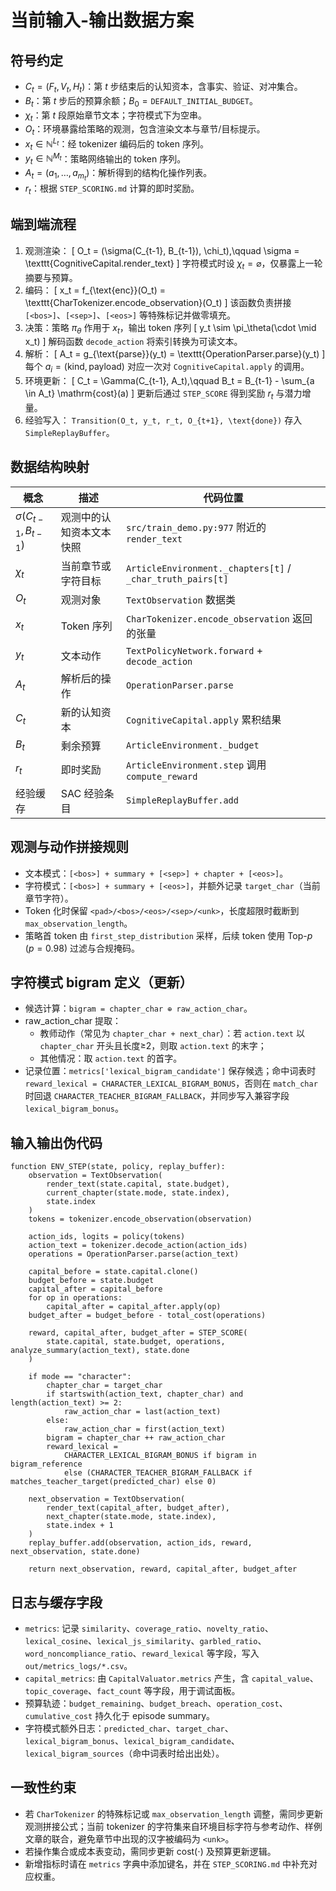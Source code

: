 # 当前输入-输出数据方案

## 符号约定
- $C_t = (F_t, V_t, H_t)$：第 $t$ 步结束后的认知资本，含事实、验证、对冲集合。
- $B_t$：第 $t$ 步后的预算余额；$B_0 = \texttt{DEFAULT\_INITIAL\_BUDGET}$。
- $\chi_t$：第 $t$ 段原始章节文本；字符模式下为空串。
- $O_t$：环境暴露给策略的观测，包含渲染文本与章节/目标提示。
- $x_t \in \mathbb{N}^{L_t}$：经 tokenizer 编码后的 token 序列。
- $y_t \in \mathbb{N}^{M_t}$：策略网络输出的 token 序列。
- $A_t = (a_1, \dots, a_{m_t})$：解析得到的结构化操作列表。
- $r_t$：根据 `STEP_SCORING.md` 计算的即时奖励。

## 端到端流程
1. 观测渲染：
   \[
   O_t = (\sigma(C_{t-1}, B_{t-1}), \chi_t),\qquad \sigma = \texttt{CognitiveCapital.render_text}
   \]
   字符模式时设 $\chi_t = \varnothing$，仅暴露上一轮摘要与预算。
2. 编码：
   \[
   x_t = f_{\text{enc}}(O_t) = \texttt{CharTokenizer.encode_observation}(O_t)
   \]
   该函数负责拼接 `[<bos>]`、`[<sep>]`、`[<eos>]` 等特殊标记并做零填充。
3. 决策：策略 $\pi_\theta$ 作用于 $x_t$，输出 token 序列
   \[
   y_t \sim \pi_\theta(\cdot \mid x_t)
   \]
   解码函数 `decode_action` 将索引转换为可读文本。
4. 解析：
   \[
   A_t = g_{\text{parse}}(y_t) = \texttt{OperationParser.parse}(y_t)
   \]
   每个 $a_i = (\mathrm{kind}, \mathrm{payload})$ 对应一次对 `CognitiveCapital.apply` 的调用。
5. 环境更新：
   \[
   C_t = \Gamma(C_{t-1}, A_t),\qquad B_t = B_{t-1} - \sum_{a \in A_t} \mathrm{cost}(a)
   \]
   更新后通过 `STEP_SCORE` 得到奖励 $r_t$ 与潜力增量。
6. 经验写入： `Transition(O_t, y_t, r_t, O_{t+1}, \text{done})` 存入 `SimpleReplayBuffer`。

## 数据结构映射
| 概念 | 描述 | 代码位置 |
| --- | --- | --- |
| $\sigma(C_{t-1}, B_{t-1})$ | 观测中的认知资本文本快照 | `src/train_demo.py:977` 附近的 `render_text` |
| $\chi_t$ | 当前章节或字符目标 | `ArticleEnvironment._chapters[t]` / `_char_truth_pairs[t]` |
| $O_t$ | 观测对象 | `TextObservation` 数据类 |
| $x_t$ | Token 序列 | `CharTokenizer.encode_observation` 返回的张量 |
| $y_t$ | 文本动作 | `TextPolicyNetwork.forward` + `decode_action` |
| $A_t$ | 解析后的操作 | `OperationParser.parse` |
| $C_t$ | 新的认知资本 | `CognitiveCapital.apply` 累积结果 |
| $B_t$ | 剩余预算 | `ArticleEnvironment._budget` |
| $r_t$ | 即时奖励 | `ArticleEnvironment.step` 调用 `compute_reward` |
| 经验缓存 | SAC 经验条目 | `SimpleReplayBuffer.add` |

## 观测与动作拼接规则
- 文本模式：`[<bos>] + summary + [<sep>] + chapter + [<eos>]`。
- 字符模式：`[<bos>] + summary + [<eos>]`，并额外记录 `target_char`（当前章节字符）。
- Token 化时保留 `<pad>/<bos>/<eos>/<sep>/<unk>`，长度超限时截断到 `max_observation_length`。
- 策略首 token 由 `first_step_distribution` 采样，后续 token 使用 Top-$p$ ($p=0.98$) 过滤与合规掩码。

## 字符模式 bigram 定义（更新）
- 候选计算：`bigram = chapter_char ⊕ raw_action_char`。
- raw_action_char 提取：
  - 教师动作（常见为 `chapter_char + next_char`）：若 `action.text` 以 `chapter_char` 开头且长度≥2，则取 `action.text` 的末字；
  - 其他情况：取 `action.text` 的首字。
- 记录位置：`metrics['lexical_bigram_candidate']` 保存候选；命中词表时 `reward_lexical = CHARACTER_LEXICAL_BIGRAM_BONUS`，否则在 `match_char` 时回退 `CHARACTER_TEACHER_BIGRAM_FALLBACK`，并同步写入兼容字段 `lexical_bigram_bonus`。

## 输入输出伪代码
```pseudo
function ENV_STEP(state, policy, replay_buffer):
    observation = TextObservation(
        render_text(state.capital, state.budget),
        current_chapter(state.mode, state.index),
        state.index
    )
    tokens = tokenizer.encode_observation(observation)

    action_ids, logits = policy(tokens)
    action_text = tokenizer.decode_action(action_ids)
    operations = OperationParser.parse(action_text)

    capital_before = state.capital.clone()
    budget_before = state.budget
    capital_after = capital_before
    for op in operations:
        capital_after = capital_after.apply(op)
    budget_after = budget_before - total_cost(operations)

    reward, capital_after, budget_after = STEP_SCORE(
        state.capital, state.budget, operations, analyze_summary(action_text), state.done
    )

    if mode == "character":
        chapter_char = target_char
        if startswith(action_text, chapter_char) and length(action_text) >= 2:
            raw_action_char = last(action_text)
        else:
            raw_action_char = first(action_text)
        bigram = chapter_char ++ raw_action_char
        reward_lexical =
            CHARACTER_LEXICAL_BIGRAM_BONUS if bigram in bigram_reference
            else (CHARACTER_TEACHER_BIGRAM_FALLBACK if matches_teacher_target(predicted_char) else 0)

    next_observation = TextObservation(
        render_text(capital_after, budget_after),
        next_chapter(state.mode, state.index),
        state.index + 1
    )
    replay_buffer.add(observation, action_ids, reward, next_observation, state.done)

    return next_observation, reward, capital_after, budget_after
```

## 日志与缓存字段
- `metrics`: 记录 `similarity`、`coverage_ratio`、`novelty_ratio`、`lexical_cosine`、`lexical_js_similarity`、`garbled_ratio`、`word_noncompliance_ratio`、`reward_lexical` 等字段，写入 `out/metrics_logs/*.csv`。
- `capital_metrics`: 由 `CapitalValuator.metrics` 产生，含 `capital_value`、`topic_coverage`、`fact_count` 等字段，用于调试面板。
- 预算轨迹：`budget_remaining`、`budget_breach`、`operation_cost`、`cumulative_cost` 持久化于 episode summary。
- 字符模式额外日志：`predicted_char`、`target_char`、`lexical_bigram_bonus`、`lexical_bigram_candidate`、`lexical_bigram_sources`（命中词表时给出出处）。

## 一致性约束
- 若 `CharTokenizer` 的特殊标记或 `max_observation_length` 调整，需同步更新观测拼接公式；当前 tokenizer 的字符集来自环境目标字符与参考动作、样例文章的联合，避免章节中出现的汉字被编码为 `<unk>`。
- 若操作集合或成本表变动，需同步更新 $\mathrm{cost}(\cdot)$ 及预算更新逻辑。
- 新增指标时请在 `metrics` 字典中添加键名，并在 `STEP_SCORING.md` 中补充对应权重。
